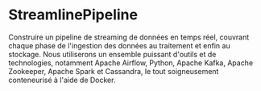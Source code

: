 # StreamlinePipeline

Construire un pipeline de streaming de données en temps réel, couvrant chaque phase de l'ingestion des données au traitement et enfin au stockage. 
Nous utiliserons un ensemble puissant d'outils et de technologies, notamment Apache Airflow, Python, Apache Kafka, Apache Zookeeper, Apache Spark et Cassandra, 
le tout soigneusement conteneurisé à l'aide de Docker.
